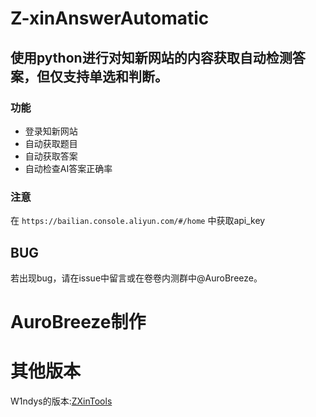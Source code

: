 # Z-xinAnswerAutomatic

## 使用python进行对知新网站的内容获取自动检测答案，但仅支持单选和判断。

### 功能
- 登录知新网站
- 自动获取题目
- 自动获取答案
- 自动检查AI答案正确率

### 注意

在 `https://bailian.console.aliyun.com/#/home` 中获取api_key

## BUG
若出现bug，请在issue中留言或在卷卷内测群中@AuroBreeze。

# AuroBreeze制作

# 其他版本
W1ndys的版本:[ZXinTools](https://github.com/W1ndys/ZXinTools)
